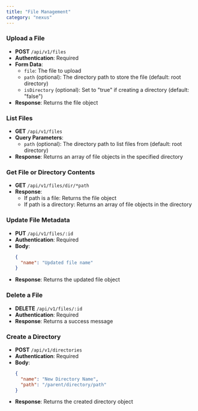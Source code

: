 ```yaml
---
title: "File Management"
category: "nexus"
---
```


### Upload a File
- **POST** `/api/v1/files`
- **Authentication**: Required
- **Form Data**:
  - `file`: The file to upload
  - `path` (optional): The directory path to store the file (default: root directory)
  - `isDirectory` (optional): Set to "true" if creating a directory (default: "false")
- **Response**: Returns the file object

### List Files
- **GET** `/api/v1/files`
- **Query Parameters**:
  - `path` (optional): The directory path to list files from (default: root directory)
- **Response**: Returns an array of file objects in the specified directory

### Get File or Directory Contents
- **GET** `/api/v1/files/dir/*path`
- **Response**:
  - If path is a file: Returns the file object
  - If path is a directory: Returns an array of file objects in the directory

### Update File Metadata
- **PUT** `/api/v1/files/:id`
- **Authentication**: Required
- **Body**:
  ```json
  {
    "name": "Updated file name"
  }
  ```
- **Response**: Returns the updated file object

### Delete a File
- **DELETE** `/api/v1/files/:id`
- **Authentication**: Required
- **Response**: Returns a success message

### Create a Directory
- **POST** `/api/v1/directories`
- **Authentication**: Required
- **Body**:
  ```json
  {
    "name": "New Directory Name",
    "path": "/parent/directory/path"
  }
  ```
- **Response**: Returns the created directory object
